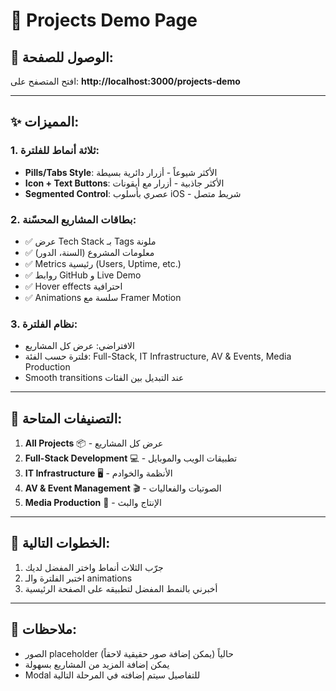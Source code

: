 # 🎨 Projects Demo Page

## 📍 الوصول للصفحة:
افتح المتصفح على: **http://localhost:3000/projects-demo**

---

## ✨ المميزات:

### 1. **ثلاثة أنماط للفلترة:**
- **Pills/Tabs Style**: الأكثر شيوعاً - أزرار دائرية بسيطة
- **Icon + Text Buttons**: الأكثر جاذبية - أزرار مع أيقونات
- **Segmented Control**: عصري بأسلوب iOS - شريط متصل

### 2. **بطاقات المشاريع المحسّنة:**
- ✅ عرض Tech Stack بـ Tags ملونة
- ✅ معلومات المشروع (السنة، الدور)
- ✅ Metrics رئيسية (Users, Uptime, etc.)
- ✅ روابط GitHub و Live Demo
- ✅ Hover effects احترافية
- ✅ Animations سلسة مع Framer Motion

### 3. **نظام الفلترة:**
- الافتراضي: عرض كل المشاريع
- فلترة حسب الفئة: Full-Stack, IT Infrastructure, AV & Events, Media Production
- Smooth transitions عند التبديل بين الفئات

---

## 🎯 التصنيفات المتاحة:
1. **All Projects** 📦 - عرض كل المشاريع
2. **Full-Stack Development** 💻 - تطبيقات الويب والموبايل
3. **IT Infrastructure** 🖥️ - الأنظمة والخوادم
4. **AV & Event Management** 🎬 - الصوتيات والفعاليات
5. **Media Production** 🎥 - الإنتاج والبث

---

## 🚀 الخطوات التالية:
1. جرّب الثلاث أنماط واختر المفضل لديك
2. اختبر الفلترة والـ animations
3. أخبرني بالنمط المفضل لتطبيقه على الصفحة الرئيسية

---

## 📝 ملاحظات:
- الصور placeholder حالياً (يمكن إضافة صور حقيقية لاحقاً)
- يمكن إضافة المزيد من المشاريع بسهولة
- Modal للتفاصيل سيتم إضافته في المرحلة التالية
